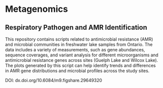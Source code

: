# Metagenomics
## Respiratory Pathogen and AMR Identification

This repository contains scripts related to antimicrobial resistance (AMR) and microbial communities in freshwater lake samples from Ontario. The data includes a variety of measurements, such as gene abundances, sequence coverages, and variant analysis for different microorganisms and antimicrobial resistance genes across sites (Guelph Lake and Wilcox Lake). The plots generated by this script can help identify trends and differences in AMR gene distributions and microbial profiles across the study sites. 

DOI: dx.doi.org/10.6084/m9.figshare.29649320
